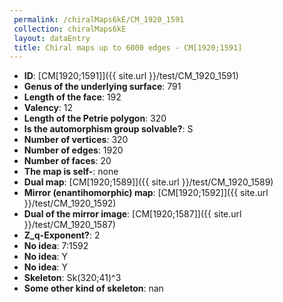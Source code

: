 ```yaml
--- 
 permalink: /chiralMaps6kE/CM_1920_1591 
 collection: chiralMaps6kE
 layout: dataEntry
 title: Chiral maps up to 6000 edges - CM[1920;1591]
---
```


- **ID**: [CM[1920;1591]]({{ site.url }}/test/CM_1920_1591)
- **Genus of the underlying surface**: 791
- **Length of the face**: 192
- **Valency**: 12
- **Length of the Petrie polygon**: 320
- **Is the automorphism group solvable?**: S
- **Number of vertices**: 320
- **Number of edges**: 1920
- **Number of faces**: 20
- **The map is self-**: none
- **Dual map**: [CM[1920;1589]]({{ site.url }}/test/CM_1920_1589)
- **Mirror (enantihomorphic) map**: [CM[1920;1592]]({{ site.url }}/test/CM_1920_1592)
- **Dual of the mirror image**: [CM[1920;1587]]({{ site.url }}/test/CM_1920_1587)
- **Z_q-Exponent?**: 2
- **No idea**:  7:1592
- **No idea**: Y
- **No idea**: Y
- **Skeleton**: Sk(320;41)^3
- **Some other kind of skeleton**: nan
